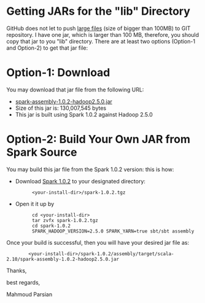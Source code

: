Getting JARs for the "lib" Directory
====================================
GitHub does not let to push [large files](https://help.github.com/articles/what-is-my-disk-quota) (size of bigger than 100MB) to GIT repository. I have one jar, which is larger than 100 MB, therefore, you should copy that jar to you "lib" directory.  There are at least two options (Option-1 and Option-2) to get that jar file:

Option-1: Download 
==================
You may download that jar file from the following URL:

* [spark-assembly-1.0.2-hadoop2.5.0.jar](http://www.mapreduce4hackers.com/dataalgorithmsbook/lib/spark-assembly-1.0.2-hadoop2.5.0.jar)
* Size of this jar is: 130,007,545 bytes
* This jar is built using Spark 1.0.2 against Hadoop 2.5.0
    

Option-2: Build Your Own JAR from Spark Source
==============================================
You may build this jar file from the Spark 1.0.2 version: this is how:
* Download [Spark 1.0.2](http://d3kbcqa49mib13.cloudfront.net/spark-1.0.2.tgz) to your designated directory:

            <your-install-dir>/spark-1.0.2.tgz
   
* Open it it up by

            cd <your-install-dir>
            tar zvfx spark-1.0.2.tgz
            cd spark-1.0.2
            SPARK_HADOOP_VERSION=2.5.0 SPARK_YARN=true sbt/sbt assembly


Once your build is successful, then you will have your desired jar file as:
    
            <your-install-dir>/spark-1.0.2/assembly/target/scala-2.10/spark-assembly-1.0.2-hadoop2.5.0.jar


Thanks,

best regards,

Mahmoud Parsian
